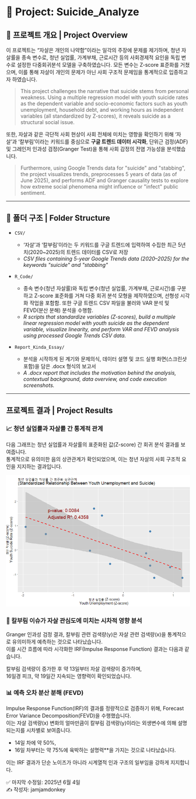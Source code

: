 # 📁 Project: Suicide_Analyze

## 🧠 프로젝트 개요 | Project Overview

이 프로젝트는 “자살은 개인의 나약함”이라는 일각의 주장에 문제를 제기하며, 청년 자살률을 종속 변수로, 청년 실업률, 가계부채, 근로시간 등의 사회경제적 요인을 독립 변수로 설정한 다중회귀분석 모델을 구축하였습니다. 모든 변수는 Z-score 표준화를 거쳤으며, 이를 통해 자살이 개인의 문제가 아닌 사회 구조적 문제임을 통계적으로 입증하고자 하였습니다.

> This project challenges the narrative that suicide stems from personal weakness. Using a multiple regression model with youth suicide rates as the dependent variable and socio-economic factors such as youth unemployment, household debt, and working hours as independent variables (all standardized by Z-scores), it reveals suicide as a structural social issue.

또한, 자살과 같은 극단적 사회 현상이 사회 전체에 미치는 영향을 확인하기 위해 ‘자살’과 ‘칼부림’이라는 키워드를 중심으로 **구글 트렌드 데이터 시각화**, 단위근 검정(ADF) 및 그레인저 인과성 검정(Granger Test)을 통해 사회 감정의 전염 가능성을 분석했습니다.

> Furthermore, using Google Trends data for "suicide" and "stabbing", the project visualizes trends, preprocesses 5 years of data (as of June 2025), and performs ADF and Granger causality tests to explore how extreme social phenomena might influence or "infect" public sentiment.

---

## 📂 폴더 구조 | Folder Structure

- `CSV/`  
  - ‘자살’과 ‘칼부림’이라는 두 키워드를 구글 트렌드에 입력하여 수집한 최근 5년치(2020~2025)의 트렌드 데이터를 CSV로 저장  
  - _CSV files containing 5-year Google Trends data (2020–2025) for the keywords "suicide" and "stabbing"_

- `R_Code/`  
  - 종속 변수(청년 자살률)와 독립 변수(청년 실업률, 가계부채, 근로시간)를 구분하고 Z-score 표준화를 거쳐 다중 회귀 분석 모형을 제작하였으며, 선형성 시각화 작업을 포함함. 또한 구글 트렌드 CSV 파일을 불러와 VAR 분석 및 FEVD(분산 분해) 분석을 수행함.  
  - _R scripts that standardize variables (Z-scores), build a multiple linear regression model with youth suicide as the dependent variable, visualize linearity, and perform VAR and FEVD analysis using processed Google Trends CSV data._

- `Report_Kinda_Essay/`  
  - 분석을 시작하게 된 계기와 문제의식, 데이터 설명 및 코드 실행 화면(스크린샷 포함)을 담은 .docx 형식의 보고서  
  - _A .docx report that includes the motivation behind the analysis, contextual background, data overview, and code execution screenshots._
---

## 프로젝트 결과 | Project Results

### 📈 청년 실업률과 자살률 간 통계적 관계

다음 그래프는 청년 실업률과 자살률의 표준화된 값(Z-score) 간 회귀 분석 결과를 보여줍니다.  
통계적으로 유의미한 음의 상관관계가 확인되었으며, 이는 청년 자살의 사회 구조적 요인을 지지하는 결과입니다.

![Youth Suicide & Unemployment Relationship](./images/Z_Score_Graph.png)

### 🧪 칼부림 이슈가 자살 관심도에 미치는 시차적 영향 분석

Granger 인과성 검정 결과, 칼부림 관련 검색량(y)은 자살 관련 검색량(x)을 통계적으로 유의미하게 예측하는 것으로 나타났습니다.  
이를 시간 흐름에 따라 시각화한 IRF(Impulse Response Function) 결과는 다음과 같습니다.

칼부림 검색량이 증가한 후 약 13일부터 자살 검색량이 증가하며,  
16일경 피크, 약 19일간 지속되는 영향력이 확인되었습니다.


### 📊 예측 오차 분산 분해 (FEVD)

Impulse Response Function(IRF)의 결과를 정량적으로 검증하기 위해, Forecast Error Variance Decomposition(FEVD)을 수행했습니다.  
이는 자살 검색량(x) 변화의 얼마만큼이 칼부림 검색량(y)이라는 외생변수에 의해 설명되는지를 시차별로 보여줍니다.

- 14일 차에 약 50%,  
- 16일 차부터는 약 75%에 육박하는 설명력**을 가지는 것으로 나타났습니다.

이는 IRF 결과가 단순 노이즈가 아니라 시계열적 인과 구조의 일부임을 강하게 지지합니다.

✅ 마지막 수정일: 2025년 6월 4일  
✍️ 작성자: jamjamdonkey

